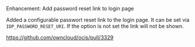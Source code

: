 Enhancement: Add password reset link to login page

Added a configurable passwort reset link to the login page.
It can be set via `IDP_PASSWORD_RESET_URI`. If the option is not set
the link will not be shown.

https://github.com/owncloud/ocis/pull/3329
